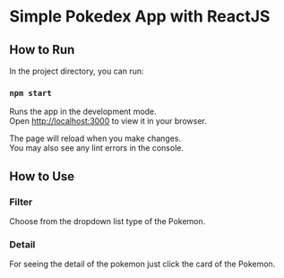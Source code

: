 # Simple Pokedex App with ReactJS

## How to Run

In the project directory, you can run:

### `npm start`

Runs the app in the development mode.\
Open [http://localhost:3000](http://localhost:3000) to view it in your browser.

The page will reload when you make changes.\
You may also see any lint errors in the console.

## How to Use

### Filter

Choose from the dropdown list type of the Pokemon. 

### Detail

For seeing the detail of the pokemon just click the card of the Pokemon.

